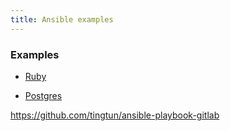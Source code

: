 ```yaml
---
title: Ansible examples
---
```


### Examples

 * [Ruby]( https://github.com/chelsea/ansible-example-ruby/blob/master/roles/webserver/tasks/main.yml )
     
 * [Postgres]( https://github.com/chelsea/ansible-example-ruby/blob/master/roles/db/tasks/main.yml )

 https://github.com/tingtun/ansible-playbook-gitlab
     
